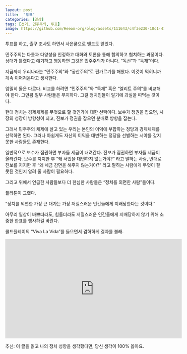 ```yaml
---
layout: post
title:  "투표"
categories: [일상]
tags: [선거, 민주주의, 투표]
image: https://github.com/Heeom-org/blog/assets/111643/c4f3e230-10c1-414f-b293-dcdf5c110d56
---
```


투표를 하고, 출구 조사도 하면서 사은품으로 밴드도 얻었다.

민주주의는 다름과 다양성을 인정하고 대화와 토론을 통해 합의하고 협치하는 과정이다. 상대가 틀렸다고 얘기하고 행동하면 그것은 민주주의가 아니다. “독선”과 “독재”이다.

지금까지 우리나라는 “민주주의”와 “공산주의”로 편가르기를 해왔다. 이것이 먹히니까 계속 이어져온다고 생각한다.

엄밀히 둘은 다르다. 비교를 하려면 “민주주의”와 “독재” 혹은 “엘리트 주의”를 비교해야 한다. 그만큼 일부 사람들은 무지하다. 그걸 정치인들이 알기에 과실을 따먹는 것이다.

현대 정치는 경제체제를 무엇으로 할 것인가에 대한 선택이다. 보수가 정권을 잡으면, 시장의 성장이 방향성이 되고, 진보가 정권을 잡으면 분배로 방향을 잡는다.

그래서 민주주의 체제에 살고 있는 우리는 본인의 이익에 부합하는 정당과 경제체제를 선택하면 된다. 그러나 아쉽게도 자신의 이익을 대변하는 정당을 선별하는 시야를 갖지 못한 사람들도 존재한다.

일반적으로 보수가 집권하면 부자들 세금이 내려간다. 진보가 집권하면 부자들 세금이 올라간다. 보수를 지지한 후 “왜 서민을 대변하지 않는거야?” 라고 말하는 사람, 반대로 진보를 지지한 후 “왜 세금 감면을 해주지 않는거야?” 라고 말하는 사람에게 무엇이 잘못된 것인지 알려 줄 사람이 필요하다.

그리고 위에서 언급한 사람들보다 더 한심한 사람들은 “정치를 외면한 사람”들이다.

플라톤이 그랬다. 

“정치를 외면한 가장 큰 대가는 가장 저질스러운 인간들에게 지배당한다는 것이다.”

아무리 일상이 바쁘더라도, 힘들더라도 저질스러운 인간들에게 지배당하지 않기 위해 소중한 한표를 행사하길 바란다.

콜드플레이의 “Viva La Vida”를 들으면서 겸허하게 결과를 볼래.

<iframe width="560" height="315" src="https://www.youtube.com/embed/HosW0gulISQ?si=JVTItYmkgX0Es6xR" title="YouTube video player" frameborder="0" allow="accelerometer; autoplay; clipboard-write; encrypted-media; gyroscope; picture-in-picture; web-share" referrerpolicy="strict-origin-when-cross-origin" allowfullscreen></iframe>

추신: 이 글을 읽고 나의 정치 성향을 생각했다면, 당신 생각이 100% 옳아요.
